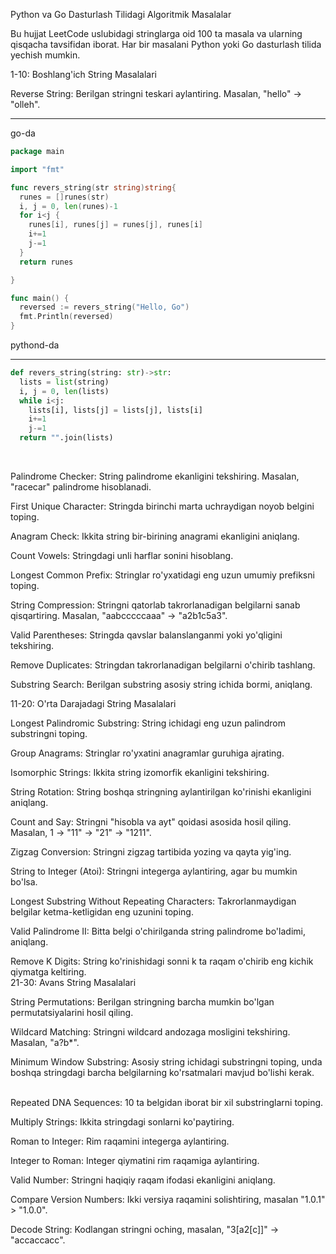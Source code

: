 Python va Go Dasturlash Tilidagi Algoritmik Masalalar
<br>

Bu hujjat LeetCode uslubidagi stringlarga oid 100 ta masala va ularning qisqacha tavsifidan iborat. Har bir masalani Python yoki Go dasturlash tilida yechish mumkin.
<br>

1-10: Boshlang'ich String Masalalari
<br>

Reverse String: Berilgan stringni teskari aylantiring. Masalan, "hello" → "olleh".
<hr>
go-da

```go
package main

import "fmt"

func revers_string(str string)string{
  runes = []runes(str)
  i, j = 0, len(runes)-1
  for i<j {
    runes[i], runes[j] = runes[j], runes[i]
    i+=1
    j-=1
  }
  return runes

}

func main() {
  reversed := revers_string("Hello, Go")
  fmt.Println(reversed)
}
```
pythond-da
<hr>

```python
def revers_string(string: str)->str:
  lists = list(string)
  i, j = 0, len(lists)
  while i<j:
    lists[i], lists[j] = lists[j], lists[i]
    i+=1
    j-=1
  return "".join(lists)
```
<br>

Palindrome Checker: String palindrome ekanligini tekshiring. Masalan, "racecar" palindrome hisoblanadi.
<br>

First Unique Character: Stringda birinchi marta uchraydigan noyob belgini toping.
<br>

Anagram Check: Ikkita string bir-birining anagrami ekanligini aniqlang.
<br>

Count Vowels: Stringdagi unli harflar sonini hisoblang.
<br>

Longest Common Prefix: Stringlar ro'yxatidagi eng uzun umumiy prefiksni toping.
<br>

String Compression: Stringni qatorlab takrorlanadigan belgilarni sanab qisqartiring. Masalan, "aabcccccaaa" → "a2b1c5a3".
<br>

Valid Parentheses: Stringda qavslar balanslanganmi yoki yo'qligini tekshiring.
<br>

Remove Duplicates: Stringdan takrorlanadigan belgilarni o'chirib tashlang.
<br>

Substring Search: Berilgan substring asosiy string ichida bormi, aniqlang.
<br>

11-20: O'rta Darajadagi String Masalalari
<br>

Longest Palindromic Substring: String ichidagi eng uzun palindrom substringni toping.
<br>

Group Anagrams: Stringlar ro'yxatini anagramlar guruhiga ajrating.
<br>

Isomorphic Strings: Ikkita string izomorfik ekanligini tekshiring.
<br>

String Rotation: String boshqa stringning aylantirilgan ko'rinishi ekanligini aniqlang.
<br>

Count and Say: Stringni "hisobla va ayt" qoidasi asosida hosil qiling. Masalan, 1 → "11" → "21" → "1211".
<br>

Zigzag Conversion: Stringni zigzag tartibida yozing va qayta yig'ing.
<br>

String to Integer (Atoi): Stringni integerga aylantiring, agar bu mumkin bo'lsa.
<br>

Longest Substring Without Repeating Characters: Takrorlanmaydigan belgilar ketma-ketligidan eng uzunini toping.
<br>

Valid Palindrome II: Bitta belgi o'chirilganda string palindrome bo'ladimi, aniqlang.
<br>

Remove K Digits: String ko'rinishidagi sonni k ta raqam o'chirib eng kichik qiymatga keltiring.
<br>
21-30: Avans String Masalalari
<br>

String Permutations: Berilgan stringning barcha mumkin bo'lgan permutatsiyalarini hosil qiling.
<br>

Wildcard Matching: Stringni wildcard andozaga mosligini tekshiring. Masalan, "a?b*".
<br>

Minimum Window Substring: Asosiy string ichidagi substringni toping, unda boshqa stringdagi barcha belgilarning ko'rsatmalari mavjud bo'lishi kerak.
<br>

<br>
Repeated DNA Sequences: 10 ta belgidan iborat bir xil substringlarni toping.

Multiply Strings: Ikkita stringdagi sonlarni ko'paytiring.
<br>

Roman to Integer: Rim raqamini integerga aylantiring.
<br>

Integer to Roman: Integer qiymatini rim raqamiga aylantiring.
<br>

Valid Number: Stringni haqiqiy raqam ifodasi ekanligini aniqlang.
<br>

Compare Version Numbers: Ikki versiya raqamini solishtiring, masalan "1.0.1" > "1.0.0".
<br>

Decode String: Kodlangan stringni oching, masalan, "3[a2[c]]" → "accaccacc".
<br>
